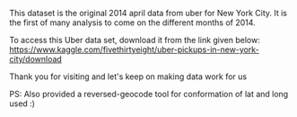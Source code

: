 This dataset is the original 2014 april data from uber for New York City.
It is the first of many analysis to come on the different months of 2014.

To access this Uber data set, download it from the link given below:
https://www.kaggle.com/fivethirtyeight/uber-pickups-in-new-york-city/download

Thank you for visiting and let's keep on making data work for us

PS: Also provided a reversed-geocode tool for conformation of lat and long used :)
